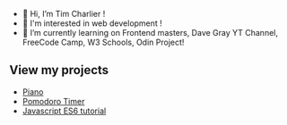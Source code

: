 - 👋 Hi, I’m Tim Charlier !
- 👀 I'm interested in web development ! 
- 🌱 I’m currently learning on Frontend masters, Dave Gray YT Channel, FreeCode Camp, W3 Schools, Odin Project! 
## View my projects
- [Piano](https://timcharlier6.github.io/my-first-synth.github.io/)
- [Pomodoro Timer](https://bespoke-tarsier-8bbcc7.netlify.app/)
- [Javascript ES6 tutorial](https://timcharlier6.github.io/my-es6-tutorial.github.io/index1.html)
